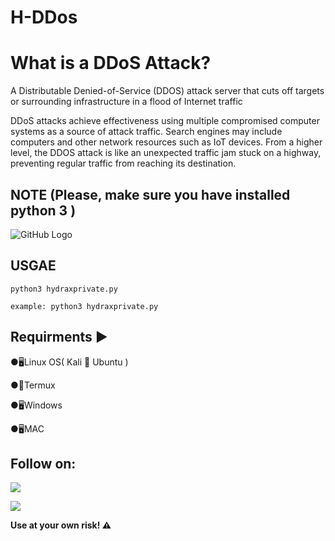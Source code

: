 # H-DDos

# What is a DDoS Attack?
A Distributable Denied-of-Service (DDOS) attack server that cuts off targets or surrounding infrastructure in a flood of Internet traffic

DDoS attacks achieve effectiveness using multiple compromised computer systems as a source of attack traffic. Search engines may include computers and other network resources such as IoT devices.
From a higher level, the DDOS attack is like an unexpected traffic jam stuck on a highway, preventing regular traffic from reaching its destination.

## NOTE (Please, make sure you have installed python 3 )

![GitHub Logo](https://t3.ftcdn.net/jpg/05/56/29/10/360_F_556291020_q2ieMiOCKYbtoLITrnt7qcSL1LJYyWrU.jpg)

## USGAE
`python3 hydraxprivate.py`

`example: python3 hydraxprivate.py`

## Requirments ▶

●🖥Linux OS( Kali 🐉 Ubuntu )

●📱Termux 

●🖥Windows

●🖥MAC

## Follow on:

<p align="left">
<a href="https://github.com/VenThings"><img src="https://img.shields.io/badge/GitHub-Follow%20on%20GitHub-inactive.svg?logo=github"></a>
</p><p align="left">
<a href="https://www.facebook.com/xvennnnnn/"><img src="https://img.shields.io/badge/Facebook-Follow%20on%20Facebook-blue.svg?logo=facebook"></a>
</p><p align="left">

 **Use at your own risk! ⚠️**

